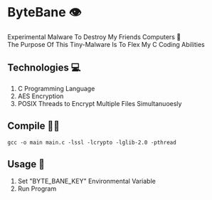 # ByteBane 👁
Experimental Malware To Destroy My Friends Computers 👹\
The Purpose Of This Tiny-Malware Is To Flex My C Coding Abilities


## Technologies 💻
1. C Programming Language
1. AES Encryption
3. POSIX Threads to Encrypt Multiple Files Simultanuoesly

## Compile 🧑‍💻
```
gcc -o main main.c -lssl -lcrypto -lglib-2.0 -pthread
```

## Usage 🚋
1. Set "BYTE_BANE_KEY" Environmental Variable
2. Run Program
